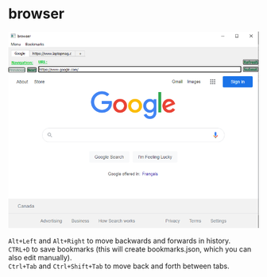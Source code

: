 # browser
<img src=https://github.com/SegFault1000/browser/blob/main/images/internetbrowser.png?raw/>

<code>Alt+Left</code> and <code>Alt+Right</code> to move backwards and forwards in history.<br/>
<code>CTRL+D</code> to save bookmarks (this will create bookmarks.json, which you can also edit manually).<br/>
<code>Ctrl+Tab</code> and <code>Ctrl+Shift+Tab</code> to move back and forth between tabs.<br/>
